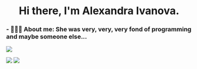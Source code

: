 <!--### Hi there 👋-->

<h1 align="center">Hi there, I'm Alexandra Ivanova.</h1> 
<h3 align="left">- 💬🌱✨ About me: She was very, very, very fond of programming and maybe someone else...</h3>


![](https://github-profile-summary-cards.vercel.app/api/cards/profile-details?username=IvanovaAM&theme=flag_india)
<!--![](https://github-profile-summary-cards.vercel.app/api/cards/most-commit-language?username=IvanovaAM&theme=flag_india)
![](https://github-profile-summary-cards.vercel.app/api/cards/repos-per-language?username=IvanovaAM&theme=flag_india)-->
![](https://github-profile-summary-cards.vercel.app/api/cards/stats?username=IvanovaAM&theme=flag_india)
![](https://github-profile-summary-cards.vercel.app/api/cards/productive-time?username=IvanovaAM&theme=flag_india)

<!--
**IvanovaAM/IvanovaAM** is a ✨ _special_ ✨ repository because its `README.md` (this file) appears on your GitHub profile.

Here are some ideas to get you started:

- 🔭 I’m currently working on ...
- 🌱 I’m currently learning ...
- 👯 I’m looking to collaborate on ...
- 🤔 I’m looking for help with ...
- 💬 Ask me about ...
- 📫 How to reach me: ...
- 😄 Pronouns: ...
- ⚡ Fun fact: ...
-->
